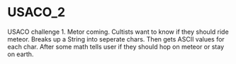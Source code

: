 # USACO_2
USACO challenge 1. Metor coming. Cultists want to know if they should ride meteor.
Breaks up a String into seperate chars. Then gets ASCII values for each char. After some math tells user if they should hop on
meteor or stay on earth.
